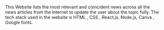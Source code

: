 This Website lists the most relevant and coincident news across all the news articles from the internet to update the user about the topic fully.
The tech stack used in the website is HTML , CSS , React.js, Node.js, Canva , Google fonts.
